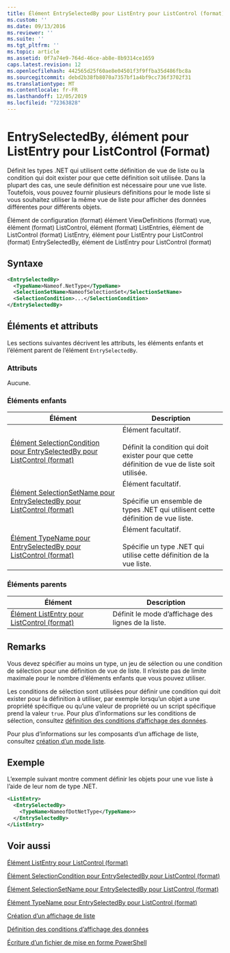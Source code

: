 ```yaml
---
title: Élément EntrySelectedBy pour ListEntry pour ListControl (format) | Microsoft Docs
ms.custom: ''
ms.date: 09/13/2016
ms.reviewer: ''
ms.suite: ''
ms.tgt_pltfrm: ''
ms.topic: article
ms.assetid: 0f7a74e9-764d-46ce-ab8e-8b9314ce1659
caps.latest.revision: 12
ms.openlocfilehash: 442565d25f60ae8e04501f3f9ffba35d486fbc8a
ms.sourcegitcommit: debd2b38fb8070a7357bf1a4bf9cc736f3702f31
ms.translationtype: MT
ms.contentlocale: fr-FR
ms.lasthandoff: 12/05/2019
ms.locfileid: "72363828"
---
```

# <a name="entryselectedby-element-for-listentry-for-listcontrol-format"></a>EntrySelectedBy, élément pour ListEntry pour ListControl (Format)

Définit les types .NET qui utilisent cette définition de vue de liste ou la condition qui doit exister pour que cette définition soit utilisée. Dans la plupart des cas, une seule définition est nécessaire pour une vue liste. Toutefois, vous pouvez fournir plusieurs définitions pour le mode liste si vous souhaitez utiliser la même vue de liste pour afficher des données différentes pour différents objets.

Élément de configuration (format) élément ViewDefinitions (format) vue, élément (format) ListControl, élément (format) ListEntries, élément de ListControl (format) ListEntry, élément pour ListEntry pour ListControl (format) EntrySelectedBy, élément de ListEntry pour ListControl (format)

## <a name="syntax"></a>Syntaxe

```xml
<EntrySelectedBy>
  <TypeName>Nameof.NetType</TypeName>
  <SelectionSetName>NameofSelectionSet</SelectionSetName>
  <SelectionCondition>...</SelectionCondition>
</EntrySelectedBy>
```

## <a name="attributes-and-elements"></a>Éléments et attributs

Les sections suivantes décrivent les attributs, les éléments enfants et l’élément parent de l’élément `EntrySelectedBy`.

### <a name="attributes"></a>Attributs

Aucune.

### <a name="child-elements"></a>Éléments enfants

|Élément|Description|
|-------------|-----------------|
|[Élément SelectionCondition pour EntrySelectedBy pour ListControl (format)](./selectioncondition-element-for-entryselectedby-for-listcontrol-format.md)|Élément facultatif.<br /><br /> Définit la condition qui doit exister pour que cette définition de vue de liste soit utilisée.|
|[Élément SelectionSetName pour EntrySelectedBy pour ListControl (format)](./selectionsetname-element-for-entryselectedby-for-listcontrol-format.md)|Élément facultatif.<br /><br /> Spécifie un ensemble de types .NET qui utilisent cette définition de vue liste.|
|[Élément TypeName pour EntrySelectedBy pour ListControl (format)](./typename-element-for-entryselectedby-for-listcontrol-format.md)|Élément facultatif.<br /><br /> Spécifie un type .NET qui utilise cette définition de la vue liste.|

### <a name="parent-elements"></a>Éléments parents

|Élément|Description|
|-------------|-----------------|
|[Élément ListEntry pour ListControl (format)](./listentry-element-for-listcontrol-format.md)|Définit le mode d’affichage des lignes de la liste.|

## <a name="remarks"></a>Remarks

Vous devez spécifier au moins un type, un jeu de sélection ou une condition de sélection pour une définition de vue de liste. Il n’existe pas de limite maximale pour le nombre d’éléments enfants que vous pouvez utiliser.

Les conditions de sélection sont utilisées pour définir une condition qui doit exister pour la définition à utiliser, par exemple lorsqu’un objet a une propriété spécifique ou qu’une valeur de propriété ou un script spécifique prend la valeur `true`. Pour plus d’informations sur les conditions de sélection, consultez [définition des conditions d’affichage des données](./defining-conditions-for-displaying-data.md).

Pour plus d’informations sur les composants d’un affichage de liste, consultez [création d’un mode liste](./creating-a-list-view.md).

## <a name="example"></a>Exemple

L’exemple suivant montre comment définir les objets pour une vue liste à l’aide de leur nom de type .NET.

```xml
<ListEntry>
  <EntrySelectedBy>
    <TypeName>NameofDotNetType</TypeName>>
  </EntrySelectedBy>
</ListEntry>
```

## <a name="see-also"></a>Voir aussi

[Élément ListEntry pour ListControl (format)](./listentry-element-for-listcontrol-format.md)

[Élément SelectionCondition pour EntrySelectedBy pour ListControl (format)](./selectioncondition-element-for-entryselectedby-for-listcontrol-format.md)

[Élément SelectionSetName pour EntrySelectedBy pour ListControl (format)](./selectionsetname-element-for-entryselectedby-for-listcontrol-format.md)

[Élément TypeName pour EntrySelectedBy pour ListControl (format)](./typename-element-for-entryselectedby-for-listcontrol-format.md)

[Création d’un affichage de liste](./creating-a-list-view.md)

[Définition des conditions d’affichage des données](./defining-conditions-for-displaying-data.md)

[Écriture d’un fichier de mise en forme PowerShell](./writing-a-powershell-formatting-file.md)
